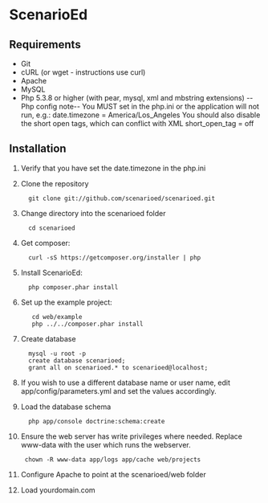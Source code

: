 ScenarioEd
==========

Requirements
------------

 * Git
 * cURL (or wget - instructions use curl)
 * Apache
 * MySQL
 * Php 5.3.8 or higher (with pear, mysql, xml and mbstring extensions)
   --Php config note-- 
   You MUST set in the php.ini or the application will not run, e.g.:
     date.timezone = America/Los_Angeles
   You should also disable the short open tags, which can conflict with XML
     short_open_tag = off 



Installation
------------

1. Verify that you have set the date.timezone in the php.ini

2. Clone the repository

         git clone git://github.com/scenarioed/scenarioed.git

3. Change directory into the scenarioed folder

         cd scenarioed

4. Get composer: 

         curl -sS https://getcomposer.org/installer | php

5. Install ScenarioEd: 

         php composer.phar install

6. Set up the example project:

          cd web/example
          php ../../composer.phar install

7. Create database

         mysql -u root -p
         create database scenarioed;
         grant all on scenarioed.* to scenarioed@localhost;

8. If you wish to use a different database name or user name, edit app/config/parameters.yml and set the values accordingly.

9. Load the database schema

         php app/console doctrine:schema:create

10. Ensure the web server has write privileges where needed. Replace www-data with the user which runs the webserver.

         chown -R www-data app/logs app/cache web/projects

11. Configure Apache to point at the scenarioed/web folder

12. Load yourdomain.com
